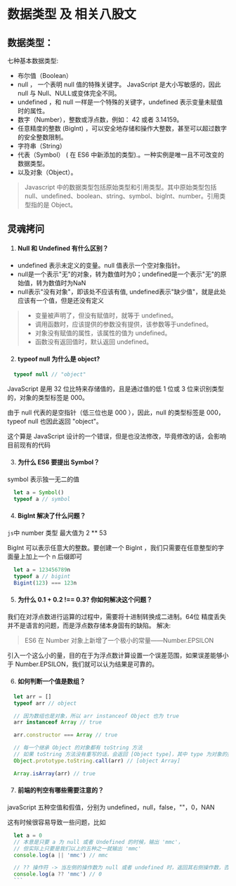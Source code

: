 # 数据类型 及 相关八股文

## 数据类型：

七种基本数据类型:
* 布尔值（Boolean）
* null ， 一个表明 null 值的特殊关键字。 JavaScript 是大小写敏感的，因此 null 与 Null、NULL或变体完全不同。
* undefined ，和 null 一样是一个特殊的关键字，undefined 表示变量未赋值时的属性。
* 数字（Number），整数或浮点数，例如： 42 或者 3.14159。
* 任意精度的整数 (BigInt) ，可以安全地存储和操作大整数，甚至可以超过数字的安全整数限制。
* 字符串（String）
* 代表（Symbol） ( 在 ES6 中新添加的类型).。一种实例是唯一且不可改变的数据类型。
* 以及对象（Object）。


> Javascript 中的数据类型包括原始类型和引用类型。其中原始类型包括 null、undefined、boolean、string、symbol、bigInt、number。引用类型指的是 Object。

## 灵魂拷问 
1. #### Null 和 Undefined 有什么区别？
  * undefined 表示未定义的变量。null 值表示一个空对象指针。
  * null是一个表示"无"的对象，转为数值时为0；undefined是一个表示"无"的原始值，转为数值时为NaN
  * null表示"没有对象"，即该处不应该有值, undefined表示"缺少值"，就是此处应该有一个值，但是还没有定义
  > * 变量被声明了，但没有赋值时，就等于 undefined。
  > * 调用函数时，应该提供的参数没有提供，该参数等于undefined。
  > * 对象没有赋值的属性，该属性的值为 undefined。
  > * 函数没有返回值时，默认返回 undefined。

2. #### typeof null 为什么是 object?
  ```js 
    typeof null // "object"
  ```
  JavaScript 是用 32 位比特来存储值的，且是通过值的低 1 位或 3 位来识别类型的，对象的类型标签是 000。

  由于 null 代表的是空指针（低三位也是 000 ），因此，null 的类型标签是 000，typeof null 也因此返回 "object"。

  这个算是 JavaScript 设计的一个错误，但是也没法修改，毕竟修改的话，会影响目前现有的代码

3. #### 为什么 ES6 要提出 Symbol？
  symbol 表示独一无二的值
  ```js
    let a = Symbol()
    typeof a // symbol
  ```


4. #### BigInt 解决了什么问题？
  `js`中 number 类型 最大值为 2 ** 53

  BigInt 可以表示任意大的整数。要创建一个 BigInt ，我们只需要在任意整型的字面量上加上一个 n 后缀即可
  ```js
    let a = 123456789n
    typeof a // bigint
    Bigint(123) === 123n
  ```

5. #### 为什么 0.1 + 0.2 !== 0.3? 你如何解决这个问题？
  我们在对浮点数进行运算的过程中，需要将十进制转换成二进制。64位
  精度丢失并不是语言的问题，而是浮点数存储本身固有的缺陷。
  解决: 
  > ES6 在 Number 对象上新增了一个极小的常量——Number.EPSILON

  引入一个这么小的量，目的在于为浮点数计算设置一个误差范围，如果误差能够小于 Number.EPSILON，我们就可以认为结果是可靠的。

6. #### 如何判断一个值是数组？

  ```js
    let arr = []
    typeof arr // object

    // 因为数组也是对象，所以 arr instanceof Object 也为 true
    arr instanceof Array // true

    arr.constructor === Array // true

    // 每一个继承 Object 的对象都有 toString 方法
    // 如果 toString 方法没有重写的话，会返回 [Object type]，其中 type 为对象的类型
    Object.prototype.toString.call(arr) // [object Array]

    Array.isArray(arr) // true


  ```

7. #### 前端的判空有哪些需要注意的？

  javaScript 五种空值和假值，分别为 undefined，null，false，""，0，NAN

  这有时候很容易导致一些问题，比如
  ``` js 
    let a = 0
    // 本意是只要 a 为 null 或者 Undefined 的时候，输出 'mmc'，
    // 但实际上只要是我们以上的五种之一就输出 'mmc'
    console.log(a || 'mmc') // mmc

    // ?? 操作符 -> 当左侧的操作数为 null 或者 undefined 时，返回其右侧操作数，否则返回左侧操作数
    console.log(a ?? 'mmc') // 0
    ```